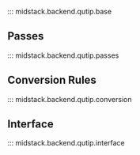 ::: midstack.backend.qutip.base

## Passes

::: midstack.backend.qutip.passes

## Conversion Rules

::: midstack.backend.qutip.conversion

## Interface

::: midstack.backend.qutip.interface
